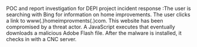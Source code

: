 POC and report investigation for DEPI project incident response :The user is searching with Bing for information on home improvements. The user clicks a link to www(.)homeimprovments(.)com. This website has been compromised by a threat actor. A JavaScript executes that eventually downloads a malicious Adobe Flash file. After the malware is installed, it checks in with a CNC server.
